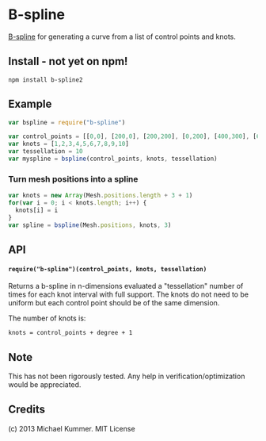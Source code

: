 B-spline
=============
[B-spline](http://en.wikipedia.org/wiki/B-spline) for generating a curve from a list of control points and knots.

## Install - not yet on npm!

    npm install b-spline2
    
## Example

```javascript
var bspline = require("b-spline")

var control_points = [[0,0], [200,0], [200,200], [0,200], [400,300], [600,200], [100,100]]
var knots = [1,2,3,4,5,6,7,8,9,10]
var tessellation = 10
var myspline = bspline(control_points, knots, tessellation)
```

### Turn mesh positions into a spline
```javascript
var knots = new Array(Mesh.positions.length + 3 + 1)
for(var i = 0; i < knots.length; i++) {
  knots[i] = i
}
var spline = bspline(Mesh.positions, knots, 3)
```

## API

#### `require("b-spline")(control_points, knots, tessellation)`
Returns a b-spline in n-dimensions evaluated a "tessellation" number of times for each knot interval with full support.  The knots do not need to be uniform but each control point should be of the same dimension.

The number of knots is:

	knots = control_points + degree + 1

## Note
This has not been rigorously tested.  Any help in verification/optimization would be appreciated.

## Credits
(c) 2013 Michael Kummer. MIT License